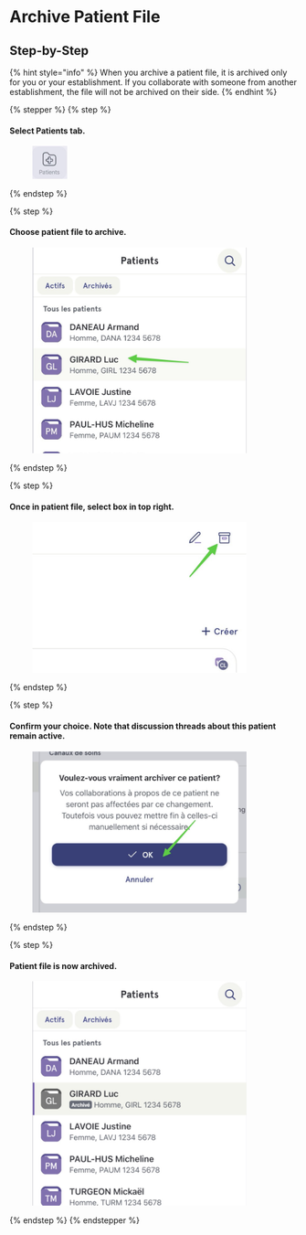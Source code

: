 # Archive Patient File

## Step-by-Step

{% hint style="info" %}
When you archive a patient file, it is archived only for you or your establishment. If you collaborate with someone from another establishment, the file will not be archived on their side.
{% endhint %}

{% stepper %}
{% step %}
#### Select Patients tab.

<div align="left"><figure><img src="../../.gitbook/assets/Archiver une fiche patient - Step 1.jpeg" alt="" width="61"><figcaption></figcaption></figure></div>
{% endstep %}

{% step %}
#### Choose patient file to archive.

<div align="left"><figure><img src="../../.gitbook/assets/Archiver une fiche patient - Step 2.jpeg" alt="" width="375"><figcaption></figcaption></figure></div>
{% endstep %}

{% step %}
#### Once in patient file, select box in top right.

<div align="left"><figure><img src="../../.gitbook/assets/Archiver une fiche patient - Step 3.jpeg" alt="" width="375"><figcaption></figcaption></figure></div>
{% endstep %}

{% step %}
#### Confirm your choice. Note that discussion threads about this patient remain active.

<div align="left"><figure><img src="../../.gitbook/assets/Archiver une fiche patient - Step 4.jpeg" alt="" width="375"><figcaption></figcaption></figure></div>
{% endstep %}

{% step %}
#### Patient file is now archived.

<div align="left"><figure><img src="../../.gitbook/assets/Archiver une fiche patient - Step 5.jpeg" alt="" width="375"><figcaption></figcaption></figure></div>
{% endstep %}
{% endstepper %}
